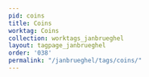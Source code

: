 ```yaml
---
pid: coins
title: Coins
worktag: Coins
collection: worktags_janbrueghel
layout: tagpage_janbrueghel
order: '038'
permalink: "/janbrueghel/tags/coins/"
---
```

